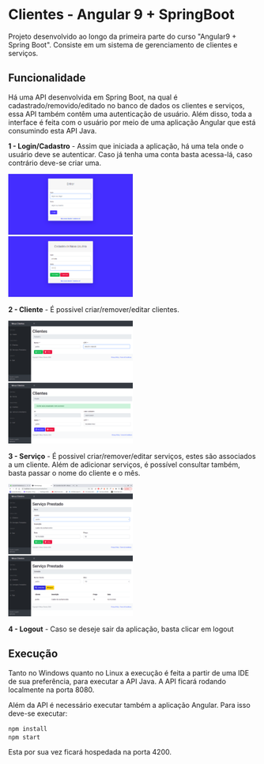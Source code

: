 # Clientes - Angular 9 + SpringBoot

Projeto desenvolvido ao longo da primeira parte do curso "Angular9 + Spring Boot". Consiste em um sistema de gerenciamento de clientes e serviços.

## Funcionalidade

Há uma API desenvolvida em Spring Boot, na qual é cadastrado/removido/editado no banco de dados os clientes e serviços, essa API também contêm uma autenticação de usuário. Além disso, toda a interface é feita com o usuário por meio de uma aplicação Angular que está consumindo esta API Java.

**1 - Login/Cadastro** - Assim que iniciada a aplicação, há uma tela onde o usuário deve se autenticar. Caso já tenha uma conta basta acessa-lá, caso contrário deve-se criar uma. 

<img src = "images/login.png" width ="50%" /> <img src = "images/cadastro.png" width ="50%" /> 

**2 - Cliente** - É possivel criar/remover/editar clientes.

<img src = "images/create-client.png" width ="50%" /> <img src = "images/cadastro-ok.png" width ="50%" /> 

**3 - Serviço** - É possivel criar/remover/editar serviços, estes são associados a um cliente. Além de adicionar serviços, é possível consultar também, basta passar o nome do cliente e o mês.

<img src = "images/servico-prestado.png" width ="50%" /> <img src = "images/consulta-servico.png" width ="50%" /> 

**4 - Logout** - Caso se deseje sair da aplicação, basta clicar em logout

## Execução

Tanto no Windows quanto no Linux a execução é feita a partir de uma IDE de sua preferência, para executar a API Java. 
A API ficará rodando localmente na porta 8080.

Além da API é necessário executar também a aplicação Angular. Para isso deve-se executar:

```bash
npm install
npm start
```

Esta por sua vez ficará hospedada na porta 4200.
